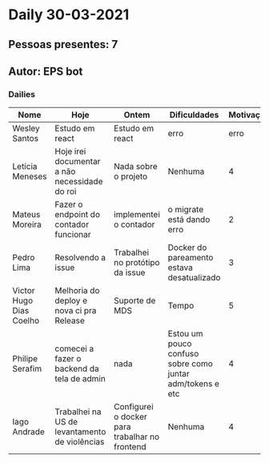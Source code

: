 # Daily 30-03-2021

## Pessoas presentes: 7

## Autor: EPS bot

### Dailies

|Nome | Hoje| Ontem| Dificuldades|Motivação|
| --- | --- | --- | --- |---|
|Wesley Santos|Estudo em react|Estudo em react|erro|erro|
|Letícia Meneses|Hoje irei documentar a não necessidade do roi|Nada sobre o projeto|Nenhuma|4|
|Mateus Moreira|Fazer o endpoint do contador funcionar|implementei o contador|o migrate está dando erro|2|
|Pedro Lima|Resolvendo a issue|Trabalhei no protótipo da issue|Docker do pareamento estava desatualizado|3|
|Victor Hugo Dias Coelho|Melhoria do deploy e nova ci pra Release|Suporte de MDS|Tempo|5|
|Philipe Serafim|comecei a fazer o backend da tela de admin|nada|Estou um pouco confuso sobre como juntar adm/tokens e etc|4|
|Iago Andrade|Trabalhei na US de levantamento de violências|Configurei o docker para trabalhar no frontend|Nenhuma|4|

